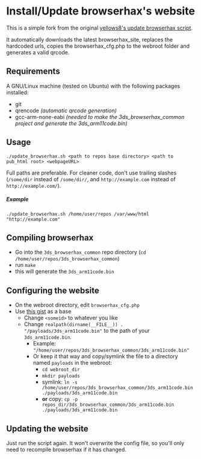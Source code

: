 # Install/Update browserhax's website


This is a simple fork from the original [yellows8's update browserhax script](https://github.com/yellows8/browserhax_site).

It automatically downloads the latest browserhax_site, replaces the hardcoded urls, copies the browserhax_cfg.php to the webroot folder and generates a valid qrcode.

## Requirements
A GNU/Linux machine (tested on Ubuntu) with the following packages installed:
- git
- qrencode *(automatic qrcode generation)*
- gcc-arm-none-eabi *(needed to make the 3ds_browserhax_common project and generate the 3ds_arm11code.bin)*

## Usage

`./update_browserhax.sh <path to repos base directory> <path to pub_html root> <webpageURL>`

Full paths are preferable. For cleaner code, don't use trailing slashes (`/some/dir` instead of `/some/dir/`, and `http://example.com` instead of `http://example.com/`).

##### Example

`./update_browserhax.sh /home/user/repos /var/www/html "http://example.com"`


## Compiling browserhax

- Go into the `3ds_browserhax_common` repo directory (`cd /home/user/repos/3ds_browserhax_common`)
- run `make`
- this will generate the `3ds_arm11code.bin`


## Configuring the website

- On the webroot directory, edit `browserhax_cfg.php`
- Use [this gist](https://gist.github.com/Cartman123/5f4cb7e76af47731a1aafd63335727fe) as a base
  - Change `<someid>` to whatever you like
  - Change `realpath(dirname(__FILE__)) . "/payloads/3ds_arm11code.bin"` to the path of your `3ds_arm11code.bin`.
    - Example: `"/home/user/repos/3ds_browserhax_common/3ds_arm11code.bin"`
    - Or keep it that way and copy/symlink the file to a directory named `payloads` in the webroot:
      - `cd webroot_dir`
      - `mkdir payloads`
      - symlink: `ln -s /home/user/repos/3ds_browserhax_common/3ds_arm11code.bin ./payloads/3ds_arm11code.bin`
      - **or** copy: `cp -p repos_dir/3ds_browserhax_common/3ds_arm11code.bin ./payloads/3ds_arm11code.bin`


## Updating the website

Just run the script again. It won't overwrite the config file, so you'll only need to recompile browserhax if it has changed.

